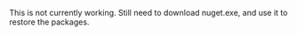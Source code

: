 This is not currently working. Still need to download nuget.exe, and use it to
restore the packages.
